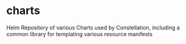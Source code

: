 # charts
Helm Repository of various Charts used by Constellation, including a common library for templating various resource manifests
